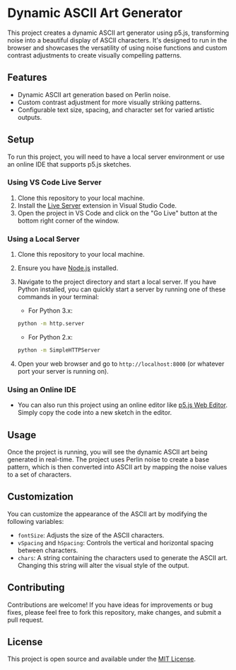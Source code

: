 # Dynamic ASCII Art Generator

This project creates a dynamic ASCII art generator using p5.js, transforming noise into a beautiful display of ASCII characters. It's designed to run in the browser and showcases the versatility of using noise functions and custom contrast adjustments to create visually compelling patterns.

## Features

- Dynamic ASCII art generation based on Perlin noise.
- Custom contrast adjustment for more visually striking patterns.
- Configurable text size, spacing, and character set for varied artistic outputs.

## Setup

To run this project, you will need to have a local server environment or use an online IDE that supports p5.js sketches.


### Using VS Code Live Server

1. Clone this repository to your local machine.
2. Install the [Live Server](https://marketplace.visualstudio.com/items?itemName=ritwickdey.LiveServer) extension in Visual Studio Code.
3. Open the project in VS Code and click on the "Go Live" button at the bottom right corner of the window.

### Using a Local Server

1. Clone this repository to your local machine.
2. Ensure you have [Node.js](https://nodejs.org/) installed.
3. Navigate to the project directory and start a local server. If you have Python installed, you can quickly start a server by running one of these commands in your terminal:

    - For Python 3.x:
    ```bash
    python -m http.server
    ```
    - For Python 2.x:
    ```bash
    python -m SimpleHTTPServer
    ```

4. Open your web browser and go to `http://localhost:8000` (or whatever port your server is running on).

### Using an Online IDE

- You can also run this project using an online editor like [p5.js Web Editor](https://editor.p5js.org/). Simply copy the code into a new sketch in the editor.

## Usage

Once the project is running, you will see the dynamic ASCII art being generated in real-time. The project uses Perlin noise to create a base pattern, which is then converted into ASCII art by mapping the noise values to a set of characters.

## Customization

You can customize the appearance of the ASCII art by modifying the following variables:

- `fontSize`: Adjusts the size of the ASCII characters.
- `vSpacing` and `hSpacing`: Controls the vertical and horizontal spacing between characters.
- `chars`: A string containing the characters used to generate the ASCII art. Changing this string will alter the visual style of the output.

## Contributing

Contributions are welcome! If you have ideas for improvements or bug fixes, please feel free to fork this repository, make changes, and submit a pull request.

## License

This project is open source and available under the [MIT License](LICENSE).

